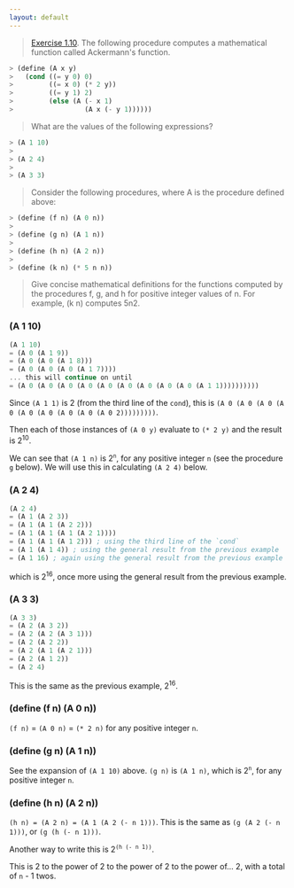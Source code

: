 ```yaml
---
layout: default
---
```


> [Exercise 1.10](https://mitpress.mit.edu/sites/default/files/sicp/full-text/book/book-Z-H-11.html#%_thm_1.10). The following procedure computes a mathematical function called Ackermann's function.
>
```scheme
> (define (A x y)
>   (cond ((= y 0) 0)
>         ((= x 0) (* 2 y))
>         ((= y 1) 2)
>         (else (A (- x 1)
>                  (A x (- y 1))))))
```
>
> What are the values of the following expressions?
>
```scheme
> (A 1 10)
> 
> (A 2 4)
> 
> (A 3 3)
```
>
> Consider the following procedures, where A is the procedure defined above:
>
```scheme
> (define (f n) (A 0 n))
> 
> (define (g n) (A 1 n))
> 
> (define (h n) (A 2 n))
> 
> (define (k n) (* 5 n n))
```
>
> Give concise mathematical definitions for the functions computed by the procedures f, g, and h for positive integer values of n. For example, (k n) computes 5n2.

### (A 1 10)

```scheme
(A 1 10)
= (A 0 (A 1 9))
= (A 0 (A 0 (A 1 8)))
= (A 0 (A 0 (A 0 (A 1 7))))
... this will continue on until
= (A 0 (A 0 (A 0 (A 0 (A 0 (A 0 (A 0 (A 0 (A 0 (A 1 1))))))))))
```
Since `(A 1 1)` is 2 (from the third line of the `cond`), this is `(A 0 (A 0 (A 0 (A 0 (A 0 (A 0 (A 0 (A 0 (A 0 2)))))))))`.

Then each of those instances of `(A 0 y)` evaluate to `(* 2 y)` and the result is 2<sup>10</sup>. 

We can see that `(A 1 n)` is 2<sup>`n`</sup>, for any positive integer `n` (see the procedure `g` below). We will use this in calculating `(A 2 4)` below.

### (A 2 4)

```scheme
(A 2 4)
= (A 1 (A 2 3))
= (A 1 (A 1 (A 2 2)))
= (A 1 (A 1 (A 1 (A 2 1))))
= (A 1 (A 1 (A 1 2))) ; using the third line of the `cond`
= (A 1 (A 1 4)) ; using the general result from the previous example
= (A 1 16) ; again using the general result from the previous example
```
which is 2<sup>16</sup>, once more using the general result from the previous example.

### (A 3 3)

```scheme
(A 3 3)
= (A 2 (A 3 2))
= (A 2 (A 2 (A 3 1)))
= (A 2 (A 2 2))
= (A 2 (A 1 (A 2 1)))
= (A 2 (A 1 2))
= (A 2 4)
```

This is the same as the previous example, 2<sup>16</sup>.

### (define (f n) (A 0 n))

`(f n)` = `(A 0 n)` = `(* 2 n)` for any positive integer `n`.

### (define (g n) (A 1 n))

See the expansion of `(A 1 10)` above. `(g n)` is `(A 1 n)`, which is 2<sup>`n`</sup>, for any positive integer `n`.

### (define (h n) (A 2 n))

`(h n) = (A 2 n) = (A 1 (A 2 (- n 1)))`.
This is the same as `(g (A 2 (- n 1)))`, or `(g (h (- n 1)))`.

Another way to write this is 2<sup>`(h (- n 1))`</sup>.

This is 2 to the power of 2 to the power of 2 to the power of... 2, with a total of `n` - 1 twos.